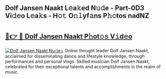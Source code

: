 ## Dolf Jansen Naakt L𝚎a𝚔ed N𝚞𝚍e - Part-0D3 Vi𝚍𝚎o L𝚎a𝚔s - H𝚘𝚝 O𝚗𝚕yf𝚊ns P𝚑𝚘tos nadNZ

# <h2><a href="http://kf242w0.oniu.top/?m=Dolf+Jansen+Naakt">🔗👉 🔴 Dolf Jansen Naakt P𝚑ot𝚘𝚜 V𝚒d𝚎o</a></h2>

[![Dolf Jansen Naakt Nu𝚍e𝚜](https://i.imgur.com/0qMVB7G.gif)](http://kf242w0.oniu.top/?m=Dolf+Jansen+Naakt)
Online thought leader Dolf Jansen Naakt, acclaimed for disseminating dance and lifestyle knowledge, through performances and personal vlogs. Skilled musician Dolf Jansen Naakt, celebrated for their exceptional talents and accomplishments in the realm of music.  
